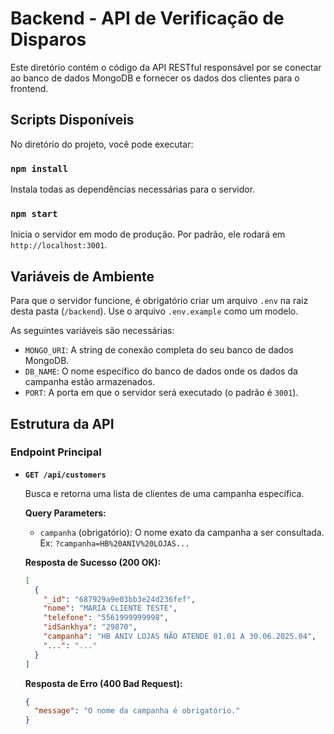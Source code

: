 # Backend - API de Verificação de Disparos

Este diretório contém o código da API RESTful responsável por se conectar ao banco de dados MongoDB e fornecer os dados dos clientes para o frontend.

## Scripts Disponíveis

No diretório do projeto, você pode executar:

### `npm install`

Instala todas as dependências necessárias para o servidor.

### `npm start`

Inicia o servidor em modo de produção. Por padrão, ele rodará em `http://localhost:3001`.

## Variáveis de Ambiente

Para que o servidor funcione, é obrigatório criar um arquivo `.env` na raiz desta pasta (`/backend`). Use o arquivo `.env.example` como um modelo.

As seguintes variáveis são necessárias:

* `MONGO_URI`: A string de conexão completa do seu banco de dados MongoDB.
* `DB_NAME`: O nome específico do banco de dados onde os dados da campanha estão armazenados.
* `PORT`: A porta em que o servidor será executado (o padrão é `3001`).

## Estrutura da API

### Endpoint Principal

* **`GET /api/customers`**

    Busca e retorna uma lista de clientes de uma campanha específica.

    **Query Parameters:**
    * `campanha` (obrigatório): O nome exato da campanha a ser consultada. Ex: `?campanha=HB%20ANIV%20LOJAS...`

    **Resposta de Sucesso (200 OK):**
    ```json
    [
      {
        "_id": "687929a9e03bb3e24d236fef",
        "nome": "MARIA CLIENTE TESTE",
        "telefone": "5561999999998",
        "idSankhya": "29870",
        "campanha": "HB ANIV LOJAS NÃO ATENDE 01.01 A 30.06.2025.04",
        "...": "..."
      }
    ]
    ```

    **Resposta de Erro (400 Bad Request):**
    ```json
    {
      "message": "O nome da campanha é obrigatório."
    }
    ```